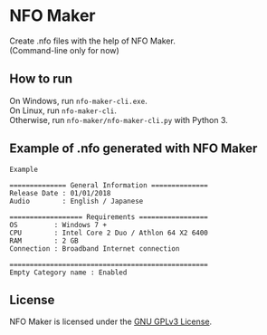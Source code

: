 # NFO Maker

Create .nfo files with the help of NFO Maker.   
(Command-line only for now)

## How to run

On Windows, run `nfo-maker-cli.exe`.  
On Linux, run `nfo-maker-cli`.  
Otherwise, run `nfo-maker/nfo-maker-cli.py` with Python 3.

## Example of .nfo generated with NFO Maker

```
Example

============== General Information ==============
Release Date : 01/01/2018
Audio        : English / Japanese

================== Requirements =================
OS         : Windows 7 +
CPU        : Intel Core 2 Duo / Athlon 64 X2 6400
RAM        : 2 GB
Connection : Broadband Internet connection

=================================================
Empty Category name : Enabled
```

## License

NFO Maker is licensed under the [GNU GPLv3 License](LICENSE).